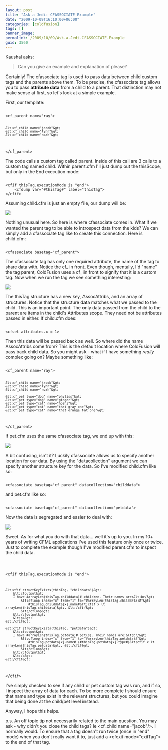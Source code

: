 ```yaml
---
layout: post
title: "Ask a Jedi: CFASSOCIATE Example"
date: "2009-10-09T16:10:00+06:00"
categories: [coldfusion]
tags: []
banner_image: 
permalink: /2009/10/09/Ask-a-Jedi-CFASSOCIATE-Example
guid: 3560
---
```


Kaushal asks:

<blockquote>
Can you give an example and explanation of <cfassociate> please?
</blockquote>

Certainly! The cfassociate tag is used to pass data between child custom tags and the parents above them. To be precise, the cfassociate tag allows you to pass <b>attribute data</b> from a child to a parent. That distinction may not make sense at first, so let's look at a simple example.
<!--more-->
First, our template:

<code>
&lt;cf_parent name="ray"&gt;

	&lt;cf_child name="jacob"&gt;
	&lt;cf_child name="lynn"&gt;
	&lt;cf_child name="noah"&gt;
	
&lt;/cf_parent&gt;
</code>

The code calls a custom tag called parent. Inside of this call are 3 calls to a custom tag named child. Within parent.cfm I'll just dump out the thisScope, but only in the End execution mode:

<code>
&lt;cfif thisTag.executionMode is "end"&gt;
	&lt;cfdump var="#thisTag#" label="thisTag"&gt;
&lt;/cfif&gt;
</code>

Assuming child.cfm is just an empty file, our dump will be:

<img src="https://static.raymondcamden.com/images/cfjedi/Screen shot 2009-10-09 at 2.31.16 PM.png" />

Nothing unusual here. So here is where cfassociate comes in. What if we wanted the parent tag to be able to introspect data from the kids? We can simply add a cfassociate tag like to create this connection. Here is child.cfm:

<code>
&lt;cfassociate basetag="cf_parent"&gt;
</code>

The cfassociate tag has only one required attribute, the name of the tag to share data with. Notice the cf_ in front. Even though, mentally, I'd "name" the tag parent, ColdFusion uses a cf_ in front to signify that it is a custom tag. Now when we run the tag we see something interesting:

<img src="https://static.raymondcamden.com/images/cfjedi/Screen shot 2009-10-09 at 2.33.25 PM.png" />

The thisTag structure has a new key, AssocAttribs, and an array of structures. Notice that the structure data matches what we passed to the child. This is an important point. The only data passed from the child to the parent are items in the child's Attributes scope. They need not be attributes passed in either. If child.cfm does:

<code>
&lt;cfset attributes.x = 1&gt;
</code>

Then this data will be passed back as well. So where did the name AssocAttribs come from? This is the default location where ColdFusion will pass back child data. So you might ask - what if I have something <i>really</i> complex going on? Maybe something like:

<code>
&lt;cf_parent name="ray"&gt;

	&lt;cf_child name="jacob"&gt;
	&lt;cf_child name="lynn"&gt;
	&lt;cf_child name="noah"&gt;
	
	&lt;cf_pet type="dog" name="phyliss"&gt;
	&lt;cf_pet type="dog" name="ginger"&gt;
	&lt;cf_pet type="cat" name="hoshi"&gt;
	&lt;cf_pet type="cat" name="that gray one"&gt;
	&lt;cf_pet type="cat" name="that orange fat one"&gt;
		
&lt;/cf_parent&gt;
</code>

If pet.cfm uses the same cfassociate tag, we end up with this:

<img src="https://static.raymondcamden.com/images/cfjedi/Screen shot 2009-10-09 at 2.40.00 PM.png" />

A bit confusing, isn't it? Luckily cfassociate allows us to specify another location for our data. By using the "datacollection" argument we can specify another structure key for the data. So I've modified child.cfm like so:

<code>
&lt;cfassociate basetag="cf_parent" datacollection="childdata"&gt;
</code>

and pet.cfm like so:

<code>
&lt;cfassociate basetag="cf_parent" datacollection="petdata"&gt;
</code>

Now the data is segregated and easier to deal with:

<img src="https://static.raymondcamden.com/images/cfjedi/Screen shot 2009-10-09 at 2.43.00 PM.png" />

Sweet. As for what you do with that data... well it's up to you. In my 10+ years of writing CFML applications I've used this feature only once or twice. Just to complete the example though I've modified parent.cfm to inspect the child data.

<code>

&lt;cfif thisTag.executionMode is "end"&gt;
	
	&lt;cfif structKeyExists(thisTag, "childdata")&gt;
		&lt;cfoutput&gt;
		I have #arrayLen(thisTag.childdata)# children. Their names are:&lt;br/&gt;
			&lt;cfloop index="x" from="1" to="#arrayLen(thisTag.childdata)#"&gt;
				#thisTag.childdata[x].name#&lt;cfif x lt arrayLen(thisTag.childdata)&gt;, &lt;/cfif&gt;
			&lt;/cfloop&gt;
		&lt;/cfoutput&gt;
		&lt;p/&gt;
	&lt;/cfif&gt;

	&lt;cfif structKeyExists(thisTag, "petdata")&gt;
		&lt;cfoutput&gt;
		I have #arrayLen(thisTag.petdata)# pet(s). Their names are:&lt;br/&gt;
			&lt;cfloop index="x" from="1" to="#arrayLen(thisTag.petdata)#"&gt;
				#thisTag.petdata[x].name# (#thisTag.petdata[x].type#)&lt;cfif x lt arrayLen(thisTag.petdata)&gt;, &lt;/cfif&gt;
			&lt;/cfloop&gt;
		&lt;/cfoutput&gt;
		&lt;/p&gt;
	&lt;/cfif&gt;
	
&lt;/cfif&gt;
</code>

I've simply checked to see if any child or pet custom tag was run, and if so, I inspect the array of data for each. To be more complete I should ensure that name and type exist in the relevant structures, but you could imagine that being done at the child/pet level instead. 

Anyway, I hope this helps.

p.s. An off topic tip not necessarily related to the main question. You may ask - why didn't you close the child tags? Ie &lt;cf_child name="jacob"/&gt;. I normally would. To ensure that a tag doesn't run twice (once in "end" mode) when you don't really want it to, just add a &lt;cfexit mode="exitTag"&gt; to the end of that tag.